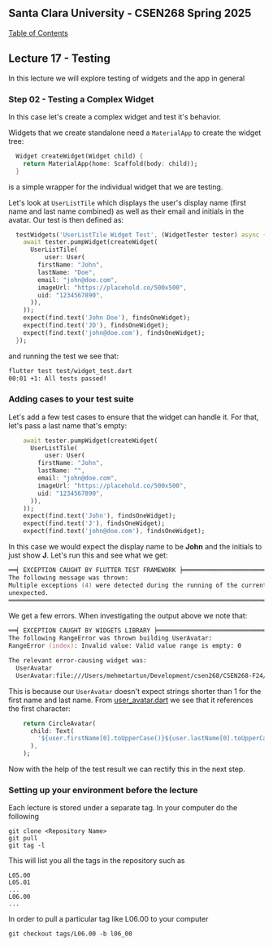 ## Santa Clara University - CSEN268 Spring 2025

[Table of Contents](/toc.md)
## Lecture 17 - Testing
In this lecture we will explore testing of widgets and the app in general

### Step 02 - Testing a Complex Widget
In this case let's create a complex widget and test it's behavior.

Widgets that we create standalone need a `MaterialApp` to create the widget tree:
```dart
  Widget createWidget(Widget child) {
    return MaterialApp(home: Scaffold(body: child));
  }
```
is a simple wrapper for the individual widget that we are testing.

Let's look at `UserListTile` which displays the user's display name (first name and last name combined) as well as their email and initials in the avatar.
Our test is then defined as:
```dart
  testWidgets('UserListTile Widget Test', (WidgetTester tester) async {
    await tester.pumpWidget(createWidget(
      UserListTile(
          user: User(
        firstName: "John",
        lastName: "Doe",
        email: "john@doe.com",
        imageUrl: "https://placehold.co/500x500",
        uid: "1234567890",
      )),
    ));
    expect(find.text('John Doe'), findsOneWidget);
    expect(find.text('JD'), findsOneWidget);
    expect(find.text('john@doe.com'), findsOneWidget);
  });
```
and running the test we see that:
```zsh
flutter test test/widget_test.dart
00:01 +1: All tests passed!             
```

### Adding cases to your test suite
Let's add a few test cases to ensure that the widget can handle it. For that, let's pass a last name that's empty:
```dart
    await tester.pumpWidget(createWidget(
      UserListTile(
          user: User(
        firstName: "John",
        lastName: "",
        email: "john@doe.com",
        imageUrl: "https://placehold.co/500x500",
        uid: "1234567890",
      )),
    ));
    expect(find.text('John'), findsOneWidget);
    expect(find.text('J'), findsOneWidget);
    expect(find.text('john@doe.com'), findsOneWidget);
```
In this case we would expect the display name to be **John** and the initials to just show **J**. Let's run this and see what we get:
```zsh
══╡ EXCEPTION CAUGHT BY FLUTTER TEST FRAMEWORK ╞════════════════════════════════════════════════════
The following message was thrown:
Multiple exceptions (4) were detected during the running of the current test, and at least one was
unexpected.
════════════════════════════════════════════════════════════════════════════════════════════════════
```
We get a few errors. When investigating the output above we note that:
```zsh
══╡ EXCEPTION CAUGHT BY WIDGETS LIBRARY ╞═══════════════════════════════════════════════════════════
The following RangeError was thrown building UserAvatar:
RangeError (index): Invalid value: Valid value range is empty: 0

The relevant error-causing widget was:
  UserAvatar
  UserAvatar:file:///Users/mehmetartun/Development/csen268/CSEN268-F24/lib/widgets/user_list_tile.dart:13:16
```
This is because our `UserAvatar` doesn't expect strings shorter than 1 for the first name and last name. From [user_avatar.dart](/lib/widgets/user_avatar.dart) we see that it references the first character:
```dart
    return CircleAvatar(
      child: Text(
        '${user.firstName[0].toUpperCase()}${user.lastName[0].toUpperCase()}',
      ),
    );
```
Now with the help of the test result we can rectify this in the next step.


### Setting up your environment before the lecture

Each lecture is stored under a separate tag. In your computer do the following

    git clone <Repository Name>
    git pull
    git tag -l

This will list you all the tags in the repository such as

    L05.00
    L05.01
    ...
    L06.00
    ...

In order to pull a particular tag like L06.00 to your computer

    git checkout tags/L06.00 -b l06_00


